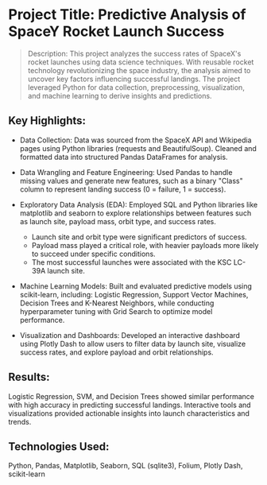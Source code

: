# Project Title: Predictive Analysis of SpaceY Rocket Launch Success

> Description:
This project analyzes the success rates of SpaceX's rocket launches using data science techniques. With reusable rocket technology revolutionizing the space industry, the analysis aimed to uncover key factors influencing successful landings. The project leveraged Python for data collection, preprocessing, visualization, and machine learning to derive insights and predictions.

## Key Highlights:

* Data Collection:
Data was sourced from the SpaceX API and Wikipedia pages using Python libraries (requests and BeautifulSoup).
Cleaned and formatted data into structured Pandas DataFrames for analysis.

* Data Wrangling and Feature Engineering:
Used Pandas to handle missing values and generate new features, such as a binary "Class" column to represent landing success (0 = failure, 1 = success).

* Exploratory Data Analysis (EDA):
Employed SQL and Python libraries like matplotlib and seaborn to explore relationships between features such as launch site, payload mass, orbit type, and success rates.
  * Launch site and orbit type were significant predictors of success.
  * Payload mass played a critical role, with heavier payloads more likely to succeed under specific conditions.
  * The most successful launches were associated with the KSC LC-39A launch site.

* Machine Learning Models:
Built and evaluated predictive models using scikit-learn, including: Logistic Regression, Support Vector Machines, Decision Trees and K-Nearest Neighbors, while conducting hyperparameter tuning with Grid Search to optimize model performance.

* Visualization and Dashboards:
Developed an interactive dashboard using Plotly Dash to allow users to filter data by launch site, visualize success rates, and explore payload and orbit relationships.

## Results:
Logistic Regression, SVM, and Decision Trees showed similar performance with high accuracy in predicting successful landings.
Interactive tools and visualizations provided actionable insights into launch characteristics and trends.

## Technologies Used:
Python, Pandas, Matplotlib, Seaborn, SQL (sqlite3), Folium, Plotly Dash, scikit-learn
